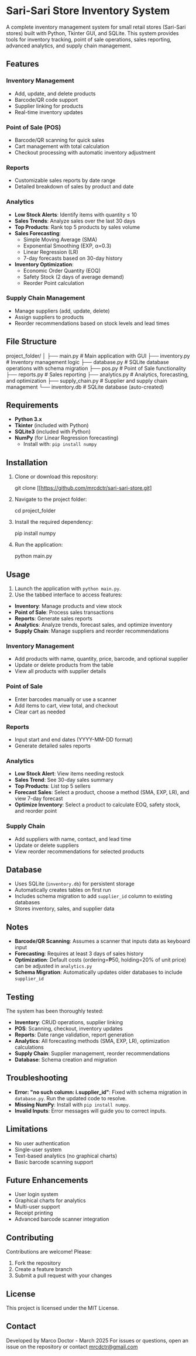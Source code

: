 # Sari-Sari Store Inventory System

A complete inventory management system for small retail stores (Sari-Sari stores) built with Python, Tkinter GUI, and SQLite. This system provides tools for inventory tracking, point of sale operations, sales reporting, advanced analytics, and supply chain management.

## Features

### Inventory Management
- Add, update, and delete products
- Barcode/QR code support
- Supplier linking for products
- Real-time inventory updates

### Point of Sale (POS)
- Barcode/QR scanning for quick sales
- Cart management with total calculation
- Checkout processing with automatic inventory adjustment

### Reports
- Customizable sales reports by date range
- Detailed breakdown of sales by product and date

### Analytics
- **Low Stock Alerts**: Identify items with quantity ≤ 10
- **Sales Trends**: Analyze sales over the last 30 days
- **Top Products**: Rank top 5 products by sales volume
- **Sales Forecasting**:
  - Simple Moving Average (SMA)
  - Exponential Smoothing (EXP, α=0.3)
  - Linear Regression (LR)
  - 7-day forecasts based on 30-day history
- **Inventory Optimization**:
  - Economic Order Quantity (EOQ)
  - Safety Stock (2 days of average demand)
  - Reorder Point calculation

### Supply Chain Management
- Manage suppliers (add, update, delete)
- Assign suppliers to products
- Reorder recommendations based on stock levels and lead times

## File Structure

project_folder/
│
├── main.py              # Main application with GUI
├── inventory.py        # Inventory management logic
├── database.py         # SQLite database operations with schema migration
├── pos.py             # Point of Sale functionality
├── reports.py         # Sales reporting
├── analytics.py        # Analytics, forecasting, and optimization
├── supply_chain.py     # Supplier and supply chain management
└── inventory.db        # SQLite database (auto-created)

## Requirements
- **Python 3.x**
- **Tkinter** (included with Python)
- **SQLite3** (included with Python)
- **NumPy** (for Linear Regression forecasting)
  - Install with: `pip install numpy`

## Installation
1. Clone or download this repository:

   git clone [[https://github.com/mrcdctr/sari-sari-store.git]

2. Navigate to the project folder:

   cd project_folder

3. Install the required dependency:

   pip install numpy

4. Run the application:

   python main.py

## Usage
1. Launch the application with `python main.py`.
2. Use the tabbed interface to access features:
- **Inventory**: Manage products and view stock
- **Point of Sale**: Process sales transactions
- **Reports**: Generate sales reports
- **Analytics**: Analyze trends, forecast sales, and optimize inventory
- **Supply Chain**: Manage suppliers and reorder recommendations

### Inventory Management
- Add products with name, quantity, price, barcode, and optional supplier
- Update or delete products from the table
- View all products with supplier details

### Point of Sale
- Enter barcodes manually or use a scanner
- Add items to cart, view total, and checkout
- Clear cart as needed

### Reports
- Input start and end dates (YYYY-MM-DD format)
- Generate detailed sales reports

### Analytics
- **Low Stock Alert**: View items needing restock
- **Sales Trend**: See 30-day sales summary
- **Top Products**: List top 5 sellers
- **Forecast Sales**: Select a product, choose a method (SMA, EXP, LR), and view 7-day forecast
- **Optimize Inventory**: Select a product to calculate EOQ, safety stock, and reorder point

### Supply Chain
- Add suppliers with name, contact, and lead time
- Update or delete suppliers
- View reorder recommendations for selected products

## Database
- Uses SQLite (`inventory.db`) for persistent storage
- Automatically creates tables on first run
- Includes schema migration to add `supplier_id` column to existing databases
- Stores inventory, sales, and supplier data

## Notes
- **Barcode/QR Scanning**: Assumes a scanner that inputs data as keyboard input
- **Forecasting**: Requires at least 3 days of sales history
- **Optimization**: Default costs (ordering=₱50, holding=20% of unit price) can be adjusted in `analytics.py`
- **Schema Migration**: Automatically updates older databases to include `supplier_id`

## Testing
The system has been thoroughly tested:
- **Inventory**: CRUD operations, supplier linking
- **POS**: Scanning, checkout, inventory updates
- **Reports**: Date range validation, report generation
- **Analytics**: All forecasting methods (SMA, EXP, LR), optimization calculations
- **Supply Chain**: Supplier management, reorder recommendations
- **Database**: Schema creation and migration

## Troubleshooting
- **Error: "no such column: i.supplier_id"**: Fixed with schema migration in `database.py`. Run the updated code to resolve.
- **Missing NumPy**: Install with `pip install numpy`.
- **Invalid Inputs**: Error messages will guide you to correct inputs.

## Limitations
- No user authentication
- Single-user system
- Text-based analytics (no graphical charts)
- Basic barcode scanning support

## Future Enhancements
- User login system
- Graphical charts for analytics
- Multi-user support
- Receipt printing
- Advanced barcode scanner integration

## Contributing
Contributions are welcome! Please:
1. Fork the repository
2. Create a feature branch
3. Submit a pull request with your changes

## License
This project is licensed under the MIT License.

## Contact
Developed by Marco Doctor - March 2025
For issues or questions, open an issue on the repository or contact mrcdctr@gmail.com

